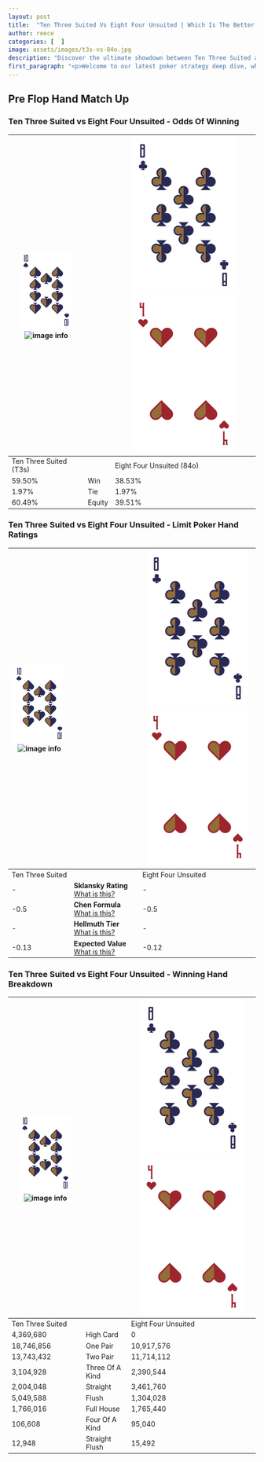 ```yaml
---
layout: post
title:  "Ten Three Suited Vs Eight Four Unsuited | Which Is The Better Hand In Poker? A Complete Guide"
author: reece
categories: [  ]
image: assets/images/t3s-vs-84o.jpg
description: "Discover the ultimate showdown between Ten Three Suited and Eight Four Unsuited in poker! Uncover the odds, strategies, and scenarios where one hand triumphs over the other. Get ready to up your poker game with this thrilling analysis."
first_paragraph: "<p>Welcome to our latest poker strategy deep dive, where we're pitting two distinct hands against each other in a high-stakes showdown: Ten Three Suited vs Eight Four Unsuited.</p><p>In the dynamic world of poker, every decision counts, and knowing which hand holds the upper hand is key to your success at the table.</p><p>In this article, we'll dissect these two hands, explore the scenarios where one dominates the other, and equip you with the knowledge to make strategic choices that can tip the odds in your favor.</p><p>Get ready to unravel the intriguing dynamics of these poker hands and elevate your game to new heights.</p>"
---
```




[comment]: # (sp0)

## Pre Flop Hand Match Up

<div class="table hand-ratings" markdown="1"> 



### Ten Three Suited vs Eight Four Unsuited - Odds Of Winning


    
| ![image info](assets/images/hand1/T.png) ![image info](assets/images/hand1/3s.png) |  | ![image info](assets/images/hand2/8.png) ![image info](assets/images/hand2/4o.png) |
| -------- | -------- | -------- |
| Ten Three Suited (T3s) |  | Eight Four Unsuited (84o) |
| 59.50% | Win | 38.53% |
| 1.97% | Tie | 1.97% |
| 60.49% | Equity | 39.51% |




[comment]: # (sp1)



### Ten Three Suited vs Eight Four Unsuited - Limit Poker Hand Ratings


    
| ![image info](assets/images/hand1/T.png) ![image info](assets/images/hand1/3s.png) |  | ![image info](assets/images/hand2/8.png) ![image info](assets/images/hand2/4o.png) |
| -------- | -------- | -------- |
| Ten Three Suited |  | Eight Four Unsuited |
| - | **Sklansky Rating** [What is this?](/sklansky-rating-explained) | - |
| -0.5 | **Chen Formula** [What is this?](/chen-formula-explained) | -0.5 |
| - | **Hellmuth Tier** [What is this?](/Hellmuth-tier-explained) | - |
| -0.13 | **Expected Value** [What is this?](/expected-value-explained) | -0.12 |




[comment]: # (sp2)



### Ten Three Suited vs Eight Four Unsuited - Winning Hand Breakdown


    
| ![image info](assets/images/hand1/T.png) ![image info](assets/images/hand1/3s.png) |  | ![image info](assets/images/hand2/8.png) ![image info](assets/images/hand2/4o.png) |
| -------- | -------- | -------- |
| Ten Three Suited |  | Eight Four Unsuited |
| 4,369,680 | High Card | 0 |
| 18,746,856 | One Pair | 10,917,576 |
| 13,743,432 | Two Pair | 11,714,112 |
| 3,104,928 | Three Of A Kind | 2,390,544 |
| 2,004,048 | Straight | 3,461,760 |
| 5,049,588 | Flush | 1,304,028 |
| 1,766,016 | Full House | 1,765,440 |
| 106,608 | Four Of A Kind | 95,040 |
| 12,948 | Straight Flush | 15,492 |




[comment]: # (sp3)



</div>

[comment]: # (sp4)



[comment]: # (sp5)

